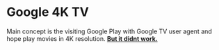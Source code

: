 # Google 4K TV

Main concept is the visiting Google Play with Google TV user agent and hope play movies in 4K resolution. <ins>**But it didnt work.**</ins>
